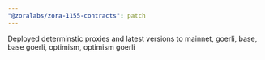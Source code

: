 ```yaml
---
"@zoralabs/zora-1155-contracts": patch
---
```


Deployed determinstic proxies and latest versions to mainnet, goerli, base, base goerli, optimism, optimism goerli
